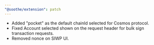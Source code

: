 ```yaml
---
"@soothe/extension": patch
---
```


* Added "pocket" as the default chainId selected for Cosmos protocol.
* Fixed Account selected shown on the request header for bulk sign transaction requests.
* Removed nonce on SIWP UI.
